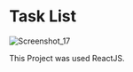 # Task List

![Screenshot_17](https://user-images.githubusercontent.com/71856519/184365177-cf9efff2-a000-416d-8b1e-8655c3acdd68.png)

This Project was used ReactJS.
